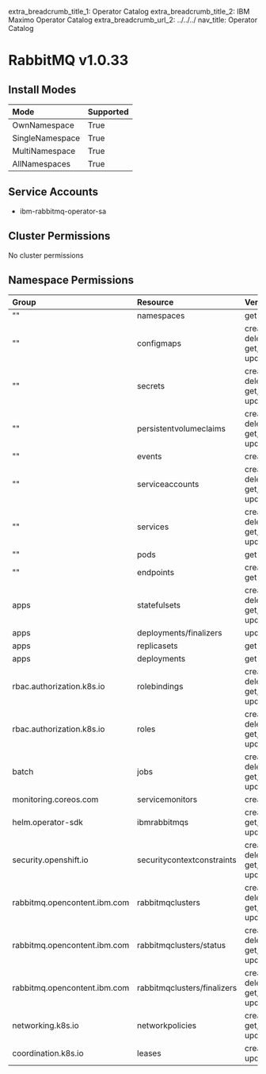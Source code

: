 extra_breadcrumb_title_1: Operator Catalog
extra_breadcrumb_title_2: IBM Maximo Operator Catalog
extra_breadcrumb_url_2: ../../../
nav_title: Operator Catalog

RabbitMQ v1.0.33
================================================================================

Install Modes
--------------------------------------------------------------------------------
| Mode                 | Supported |
| :------------------- | :-------- |
| OwnNamespace         | True      |
| SingleNamespace      | True      |
| MultiNamespace       | True      |
| AllNamespaces        | True      |

Service Accounts
--------------------------------------------------------------------------------
- ibm-rabbitmq-operator-sa

Cluster Permissions
--------------------------------------------------------------------------------
No cluster permissions

Namespace Permissions
--------------------------------------------------------------------------------
| Group                                    | Resource                                 | Verbs                                                                            |
| :--------------------------------------- | :--------------------------------------- | :------------------------------------------------------------------------------- |
| ""                                       | namespaces                               | get                                                                              |
| ""                                       | configmaps                               | create, delete, deletecollection, get, list, patch, update, watch                |
| ""                                       | secrets                                  | create, delete, deletecollection, get, list, patch, update, watch                |
| ""                                       | persistentvolumeclaims                   | create, delete, deletecollection, get, list, patch, update, watch                |
| ""                                       | events                                   | create, patch                                                                    |
| ""                                       | serviceaccounts                          | create, delete, deletecollection, get, list, patch, update, watch                |
| ""                                       | services                                 | create, delete, deletecollection, get, list, patch, update, watch                |
| ""                                       | pods                                     | get                                                                              |
| ""                                       | endpoints                                | create, delete, get                                                              |
| apps                                     | statefulsets                             | create, delete, deletecollection, get, list, patch, update, watch                |
| apps                                     | deployments/finalizers                   | update                                                                           |
| apps                                     | replicasets                              | get                                                                              |
| apps                                     | deployments                              | get                                                                              |
| rbac.authorization.k8s.io                | rolebindings                             | create, delete, deletecollection, get, list, patch, update, watch                |
| rbac.authorization.k8s.io                | roles                                    | create, delete, deletecollection, get, list, patch, update, watch                |
| batch                                    | jobs                                     | create, delete, deletecollection, get, list, patch, update, watch                |
| monitoring.coreos.com                    | servicemonitors                          | create, get                                                                      |
| helm.operator-sdk                        | ibmrabbitmqs                             | create, delete, get, list, patch, update, watch                                  |
| security.openshift.io                    | securitycontextconstraints               | create, delete, deletecollection, get, list, patch, update, watch                |
| rabbitmq.opencontent.ibm.com             | rabbitmqclusters                         | create, delete, deletecollection, get, list, patch, update, watch                |
| rabbitmq.opencontent.ibm.com             | rabbitmqclusters/status                  | create, delete, deletecollection, get, list, patch, update, watch                |
| rabbitmq.opencontent.ibm.com             | rabbitmqclusters/finalizers              | create, delete, deletecollection, get, list, patch, update, watch                |
| networking.k8s.io                        | networkpolicies                          | create, delete, get, list, patch, update, watch                                  |
| coordination.k8s.io                      | leases                                   | create, get, list, update                                                        |
